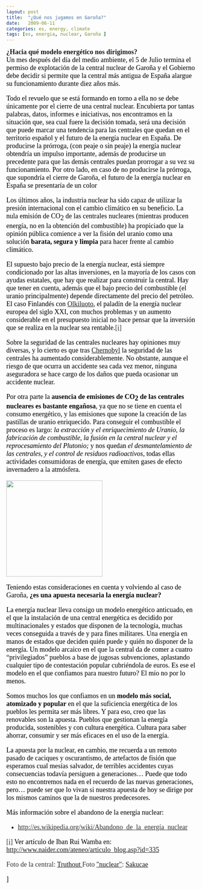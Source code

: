 ```yaml
---
layout: post
title:  "¿Qué nos jugamos en Garoña?"
date:   2009-06-11
categories: es, energy, climate
tags: [es, energia, nuclear, Garoña ]
---
```


<div><strong><span style="font-family:'Ubuntu Light';"><span style="font-size:large;">¿Hacia qué modelo energético nos dirigimos?</span></span></strong></div>
<span style="color:#333333;"><span style="font-family:'Ubuntu Light';"><span style="font-size:large;"><span style="color:#000000;">Un mes después del día del medio ambiente, el 5 de Julio termina el permiso de explotación de la central nuclear de Garoña y el Gobierno debe decidir si permite que la central más antigua de España alargue su funcionamiento durante diez años más. 
	
	
Todo el revuelo que se está formando en torno a ella no se debe únicamente por el cierre de una central nuclear. Encubierta por tantas palabras, datos, informes e iniciativas, nos encontramos en la situación que, sea cual fuere la decisión tomada, será una decisión que puede marcar una tendencia para las centrales que quedan en el territorio español y el futuro de la energía nuclear en España. De producirse la prórroga, (con peaje o sin peaje) la energía nuclear obtendría un impulso importante, además de producirse un precedente para que las demás centrales puedan prorrogar a su vez su funcionamiento. Por otro lado, en caso de no producirse la prórroga, que supondría el cierre de Garoña, el futuro de la energía nuclear en España se presentaría de un color 

<span style="color:#000000;"><span style="font-family:'Ubuntu Light';"><span style="font-size:large;">Los últimos años, la industria nuclear ha sido capaz de utilizar la presión internacional con el cambio climático en su beneficio. La nula emisión de CO</span></span></span><span style="color:#000000;"><sub><span style="font-family:'Ubuntu Light';"><span style="font-size:large;">2</span></span></sub></span><span style="color:#000000;"><span style="font-family:'Ubuntu Light';"><span style="font-size:large;"> de las centrales nucleares (mientras producen energía, no en la obtención del combustible) ha propiciado que la opinión pública comience a ver la fisión del uranio como una solución </span></span></span><strong><span style="color:#000000;"><span style="font-family:'Ubuntu Light';"><span style="font-size:large;">barata, segura y limpia</span></span></span></strong><span style="color:#000000;"><span style="font-family:'Ubuntu Light';"><span style="font-size:large;"> para hacer frente al cambio climático.  </span></span></span>

<span style="color:#000000;"><span style="font-family:'Ubuntu Light';"><span style="font-size:large;">El supuesto bajo precio de la energía nuclear, está siempre condicionado por las altas inversiones, en la mayoría de los casos con ayudas estatales, que hay que realizar para construir la central. Hay que tener en cuenta, además que el bajo precio del combustible (el uranio principalmente) depende directamente del precio del petróleo. El caso Finlandés con <a title="Olkiluto" href="http://en.wikipedia.org/wiki/Olkiluoto_Nuclear_Power_Plant" target="_blank">Olkiluoto</a>, el paladín de la energía nuclear europea del siglo XXI, con muchos problemas y un aumento considerable en el presupuesto inicial no hace pensar que la inversión que se realiza en la nuclear sea rentable.</span></span></span><a href="http://www.naider.com/ateneo/articulo_blog.asp?id=436#_edn1"><span style="color:#333333;"><span style="font-family:'Ubuntu Light';"><span style="font-size:large;">[i]</span></span></span></a>

<span style="color:#000000;"><span style="font-family:'Ubuntu Light';"><span style="font-size:large;">Sobre la seguridad de las centrales nucleares hay opiniones muy diversas, y lo cierto es que tras <a title="Chernobyl" href="http://es.wikipedia.org/wiki/Accidente_de_Chern%C3%B3bil" target="_blank">Chernobyl</a> la seguridad de las centrales ha aumentado considerablemente. No obstante, aunque el riesgo de que ocurra un accidente sea cada vez menor, ninguna aseguradora se hace cargo de los daños que pueda ocasionar un accidente nuclear.</span></span></span>

<span style="color:#000000;"><span style="font-family:'Ubuntu Light';"><span style="font-size:large;">Por otra parte la <strong>ausencia de emisiones de CO</strong></span></span></span><strong><span style="color:#000000;"><sub><span style="font-family:'Ubuntu Light';"><span style="font-size:large;">2</span></span></sub></span></strong><span style="color:#000000;"><span style="font-family:'Ubuntu Light';"><span style="font-size:large;"><strong> de las centrales nucleares es bastante engañosa</strong>, ya que no se tiene en cuenta el consumo energético, y las emisiones que supone la creación de las pastillas de uranio enriquecido. Para conseguir el combustible el proceso es largo: </span></span></span><em><span style="color:#000000;"><span style="font-family:'Ubuntu Light';"><span style="font-size:large;">la extracción y el enriquecimiento de Uranio, la fabricación de combustible, la fusión en la central nuclear y el reprocesamiento del Plutonio; </span></span></span></em><span style="color:#000000;"><span style="font-family:'Ubuntu Light';"><span style="font-size:large;">y nos quedan</span></span></span><em><span style="color:#000000;"><span style="font-family:'Ubuntu Light';"><span style="font-size:large;"> el desmantelamiento de las centrales, y el control de residuos radioactivos</span></span></span></em><span style="color:#000000;"><span style="font-family:'Ubuntu Light';"><span style="font-size:large;">, todas ellas actividades consumidoras de energía, que emiten gases de efecto invernadero a la atmósfera.</span></span></span>

<a href="http://www.flickr.com/photos/sakucae/3686680582/sizes/m/in/photostream/"><img class="aligncenter" title="Nuclear" src="http://farm3.staticflickr.com/2599/3686680582_c4e2a0c7fa.jpg" alt="" width="255" height="255" /></a>

<span style="color:#000000;"><span style="font-family:'Ubuntu Light';"><span style="font-size:large;">Teniendo estas consideraciones en cuenta y volviendo al caso de Garoña, <strong>¿es una apuesta necesaria la energía nuclear?</strong></span></span></span>

<span style="color:#000000;"><span style="font-family:'Ubuntu Light';"><span style="font-size:large;">La energía nuclear lleva consigo un modelo energético anticuado, en el que la instalación de una central energética es decidido por multinacionales y estados que disponen de la tecnología, muchas veces conseguida a través de y para fines militares. Una energía en manos de estados que deciden quién puede y quién no disponer de la energía. Un modelo arcaico en el que la central da de comer a cuatro “privilegiados” pueblos a base de jugosas subvenciones, aplastando cualquier tipo de contestación popular cubriéndola de euros. Es ese el modelo en el que confiamos para nuestro futuro? El mío no por lo menos.</span></span></span>

<span style="color:#000000;"><span style="font-family:'Ubuntu Light';"><span style="font-size:large;">Somos muchos los que confiamos en un <strong>modelo más social, atomizado y popular</strong> en el que la suficiencia energética de los pueblos les permita ser más libres. Y para eso, creo que las renovables son la apuesta. Pueblos que gestionan la energía producida, sostenibles y con cultura energética. Cultura para saber ahorrar, consumir y ser más eficaces en el uso de la energía.</span></span></span>

<span style="color:#000000;"><span style="font-family:'Ubuntu Light';"><span style="font-size:large;">La apuesta por la nuclear, en cambio, me recuerda a un remoto pasado de caciques y oscurantismo, de artefactos de fisión que esperamos cual mesías salvador, de terribles accidentes cuyas consecuencias todavía persiguen a generaciones… Puede que todo esto no encontremos nada en el recuerdo de las nuevas generaciones, pero… puede ser que lo vivan si nuestra apuesta de hoy se dirige por los mismos caminos que la de nuestros predecesores.</span></span></span>

<span style="color:#000000;"><span style="font-family:'Ubuntu Light';"><span style="font-size:large;">Más información sobre el abandono de la energía nuclear:</span></span></span>
<ul>
	<li><a href="http://es.wikipedia.org/wiki/Abandono_de_la_energía_nuclear"><span style="color:#333333;"><span style="font-family:'Ubuntu Light';"><span style="font-size:large;">http://es.wikipedia.org/wiki/Abandono_de_la_energía_nuclear</span></span></span></a></li>
</ul>
<a href="http://www.naider.com/ateneo/articulo_blog.asp?id=436#_ednref1"><span style="color:#333333;"><span style="font-family:'Ubuntu Light';"><span style="font-size:large;">[i]</span></span></span></a><span style="color:#000000;"><span style="font-family:'Ubuntu Light';"><span style="font-size:large;"> Ver artículo de Iban Rui Wamba en: <a href="http://www.naider.com/ateneo/articulo_blog.asp?id=335">http://www.naider.com/ateneo/articulo_blog.asp?id=335</a></span></span></span>

<span style="color:#333333;"><span style="font-family:'Ubuntu Light';"><span style="font-size:large;">Foto de la central: <a href="http://www.flickr.com/photos/truthout/" target="_blank">Truthout
</a>Foto <a title="nuclear" href="http://www.flickr.com/photos/sakucae/3686680582/sizes/m/in/photostream/" target="_blank">"nuclear"</a>: <a title="Sakucae" href="http://www.flickr.com/photos/sakucae/" target="_blank">Sakucae</a></span></span></span>
<div></div>]
